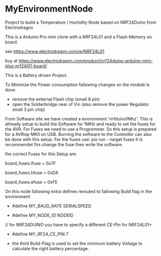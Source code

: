 # MyEnvironmentNode
Project to build a Temperature / Humidity Node based on NRF24Duino from Electrodragon

This is a Arduino Pro mini clone with a NRF24L01 and a Flash-Memory on board.

see https://www.electrodragon.com/w/NRF24L01

buy at https://www.electrodragon.com/product/nrf24duino-arduino-mini-plus-nrf24l01-board/

This is a Battery driven Project.

To Minimize the Power consumption fallowing changes on the module is done
- remove the external Flash chip (small 8 pin)
- open the Solderbridge near of Vin (also remove the power Regulator small 3 pin chip)

From Software site we have created a environment 'nrfduino1Mhz'. 
This is allready setup to build the Software for 1MHz and ready to set the fuses for the AVR. 
For Fuses we need to use a Programmer. So this setup is prepared for a AVRisp MKII on USB.
Burning the software to the Controller can also be done with this setup. 
For the fuses use:  pio run --target fuses
It is recommendet firs change the fuse then write the software.

the correct Fuses for this Setup are:

board_fuses.lfuse = 0x7F

board_fuses.hfuse = 0xDA

board_fuses.efuse = 0xFE


On this node fallowing extra defines rerouted to fallowing Build flag in the environment

 - #define MY_BAUD_RATE SERIALSPEED

 - #define MY_NODE_ID NODEID

  // for NRF24DUINO you have to specify a different CE-Pin for NRF24L01+
 - #define MY_RF24_CE_PIN 7

 - the third Build-Flag is used to set the minimum battery Voltage to calculate the right battery percentage.
 
